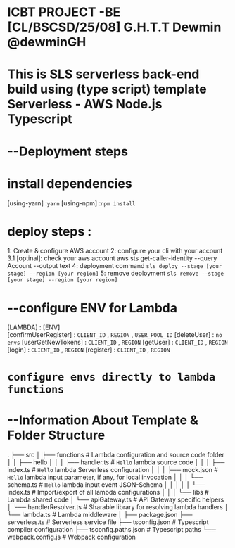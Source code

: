 # ICBT PROJECT -BE [CL/BSCSD/25/08] G.H.T.T Dewmin @dewminGH

# This is SLS serverless back-end build using (type script) template Serverless - AWS Node.js Typescript

# --Deployment steps

# install dependencies

[using-yarn] :`yarn`
[using-npm] :`npm install`

# deploy steps :

1: Create & configure AWS account
2: configure your cli with your account
3.1 [optinal]: check your aws account
aws sts get-caller-identity --query Account --output text
4: deployment command
`sls deploy --stage [your stage] --region [your region]`
5: remove deployment
`sls remove --stage [your stage] --region [your region]`

# --configure ENV for Lambda

[LAMBDA] : [ENV]  
[confirmUserRegister] : `CLIENT_ID` , `REGION` , `USER_POOL_ID`
[deleteUser] : `no envs`
[userGetNewTokens] : `CLIENT_ID` , `REGION`
[getUser] : `CLIENT_ID` , `REGION`
[login] : `CLIENT_ID` , `REGION`
[register] : `CLIENT_ID` , `REGION`

# `configure envs directly to lambda functions`

# --Information About Template & Folder Structure

.
├── src
│ ├── functions # Lambda configuration and source code folder
│ │ ├── hello
│ │ │ ├── handler.ts # `Hello` lambda source code
│ │ │ ├── index.ts # `Hello` lambda Serverless configuration
│ │ │ ├── mock.json # `Hello` lambda input parameter, if any, for local invocation
│ │ │ └── schema.ts # `Hello` lambda input event JSON-Schema
│ │ │
│ │ └── index.ts # Import/export of all lambda configurations
│ │
│ └── libs # Lambda shared code
│ └── apiGateway.ts # API Gateway specific helpers
│ └── handlerResolver.ts # Sharable library for resolving lambda handlers
│ └── lambda.ts # Lambda middleware
│
├── package.json
├── serverless.ts # Serverless service file
├── tsconfig.json # Typescript compiler configuration
├── tsconfig.paths.json # Typescript paths
└── webpack.config.js # Webpack configuration

```

```
